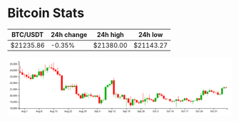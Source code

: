 # Bitcoin Stats

BTC/USDT|24h change|24h high|24h low|
|---|---|---|---|
|$21235.86|-0.35%|$21380.00|$21143.27|

<img src="./chart.svg">
